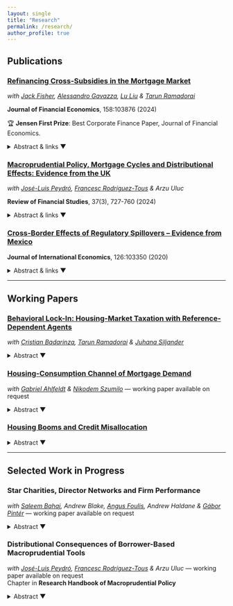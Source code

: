 ```yaml
---
layout: single
title: "Research"
permalink: /research/
author_profile: true
---
```


## Publications 

### [Refinancing Cross-Subsidies in the Mortgage Market](https://doi.org/10.1016/j.jfineco.2024.103876)
*with [Jack Fisher](https://www.jackwfisher.com), [Alessandro Gavazza](https://www.lse.ac.uk/economics/people/faculty/alessandro-gavazza), [Lu Liu](https://lu-liu.weebly.com) & [Tarun Ramadorai](tarunramadorai.com)* 

**Journal of Financial Economics**, 158:103876 (2024)  
 
🏆 **Jensen First Prize**: Best Corporate Finance Paper, Journal of Financial Economics.

<details><summary>Abstract & links ▼</summary>

In household finance markets, inactive households can implicitly cross-subsidize active households who promptly respond to financial incentives. We assess the magnitude and distribution of cross-subsidies in the mortgage market. To do so, we build a model of household mortgage refinancing and structurally estimate it on rich administrative data on the stock of outstanding mortgages in the UK. We estimate sizeable cross-subsidies from relatively poorer households and those located in less-wealthy areas towards richer households and those located in wealthier areas. Our work highlights how the design of household finance markets can contribute to wealth inequality. 

[Code + Public version of date](https://data.mendeley.com/datasets/hy29cy2v9f/1); [Online Appendix](https://ars.els-cdn.com/content/image/1-s2.0-S0304405X24000990-mmc1.pdf)

</details>


### [Macroprudential Policy, Mortgage Cycles and Distributional Effects: Evidence from the UK](https://academic.oup.com/rfs/article/37/3/727/7280157)
*with [José-Luis Peydró](https://cepr.org/about/people/jose-luis-peydro), [Francesc Rodríguez-Tous](https://sites.google.com/site/francescrodrigueztous/) & Arzu Uluc* 

**Review of Financial Studies**, 37(3), 727-760 (2024)  

<details><summary>Abstract & links ▼</summary>

We analyze the distributional effects of macroprudential policy on mortgage cycles by exploiting the U.K. mortgage register and a 2014 15% limit imposed on lenders’ high loan-to-income (LTI) mortgages. Constrained lenders issue fewer and more expensive high-LTI mortgages, with stronger effects on low-income borrowers. Unconstrained lenders strongly substitute high-LTI loans in local areas with higher constrained lender presence, but not high-LTI loans to low-income borrowers—consistent with adverse selection problems—implying lower overall credit to low-income borrowers. Consistently, policy-affected areas experience lower house price growth postregulation and, following the Brexit referendum (negative aggregate shock), better house price growth and lower mortgage defaults for low-income borrowers.

Previous version circulated as [Macroprudential policy and the housing market: Evidence from the UK](https://www.bankofengland.co.uk/working-paper/2020/macroprudential-policy-mortgage-cycles-and-distributional-effects-evidence-from-the-uk). 
</details>


### [Cross-Border Effects of Regulatory Spillovers – Evidence from Mexico](https://doi.org/10.1016/j.jinteco.2020.103350)  

**Journal of International Economics**, 126:103350 (2020)  

<details><summary>Abstract & links ▼</summary>

This paper studies the spillover of a macroprudential regulation in Spain to the Mexican financial system via Mexican subsidiaries of Spanish banks. The spillover caused a drop in the supply of household credit in Mexico. Municipalities with a higher exposure to Spanish subsidiaries experienced a larger contraction in household credit. These localized contractions caused a drop in macroeconomic activity in the local non-tradable sector. Estimates of the elasticity of loan demand by the non-tradable sector to changes in household credit supply range from 1.2–1.8. These results emphasize cross-border effects of regulations in the presence of global banks.

[Online Appendix](https://drive.google.com/file/d/1waE_S2uf_AaHH9Jc4tvylVJcimOKr4QH/view); [Data-Guide + Code](https://drive.google.com/file/d/1JzzC1C_7f0l8bkrik19SCCH3BGkP7iMc/view)

</details>

---

## Working Papers

### [Behavioral Lock-In: Housing-Market Taxation with Reference-Dependent Agents](https://papers.ssrn.com/sol3/papers.cfm?abstract_id=3960819)
*with [Cristian Badarinza](https://www.badarinza.net), [Tarun Ramadorai](tarunramadorai.com) & [Juhana Siljander](https://www.juhanasiljander.com)*  

<details><summary>Abstract ▼</summary>

We study the aggregate implications of reference dependent and loss averse preferences in the housing market. Motivated by micro evidence, we embed optimizing homeowners with these preferences into a dynamic search and matching equilibrium model with rich heterogeneity and realistic constraints. We assess the model using large and granular administrative data tracking buyers and sellers in the UK housing market; the predictions match regional and time variation in price growth and transaction volumes. The model shows that behavioral frictions in a decentralized market can link nominal quantities with real outcomes; and reveals that the distribution of potential nominal gains in the housing market is a key policy-relevant statistic.

</details>

### [Housing-Consumption Channel of Mortgage Demand](https://www.bankofengland.co.uk/working-paper/2024/housing-consumption-channel-of-mortgage-demand)  
*with [Gabriel Ahlfeldt](https://www.ahlfeldt.com) & [Nikodem Szumilo](https://sites.google.com/view/nikoszumilo/home)* — working paper available on request  

<details><summary>Abstract ▼</summary>

We quantify the *consumption channel in mortgage demand according to which households borrow more in response to house price increases since housing and non-housing consumption are imperfect substitutes. To identify the consumption channel, we take a structural approach to mortgage demand and supply, exploiting exogenous variation in house price growth and a unique matched house price-mortgage data set. We feed our estimate of the elasticity of mortgage borrowing with respect to house prices of 0.82 into a counterfactual analysis of the general equilibrium of housing and mortgage markets. We find that without the consumption channel, mortgage borrowing in the UK would have increased by over 50\% less since the 1990s and house price growth would have been lower by 31%.

</details>

### [Housing Booms and Credit Misallocation](https://drive.google.com/file/d/1Z8KRAjF6pg2qF30UfDKYixm64LgTTY26/view)  
<details><summary>Abstract ▼</summary>

This paper studies the effect of asset bubbles on economic growth in the presence of financial constraints and heterogeneous projects. I consider an economy with two sectors which differ in their productivity and level of financial constraints. In this framework, asset bubbles in credit markets raise interest rates and lower aggregate investment productivity by directing financial resources away from the sector with higher productivity. Further, they may lead to steady states with low investment productivity and welfare, creating bubbly growth-traps.

</details>


---

## Selected Work in Progress  

### Star Charities, Director Networks and Firm Performance  
*with [Saleem Bahaj](https://sites.google.com/site/saleembahaj/home), Andrew Blake, [Angus Foulis](https://sites.google.com/site/angusfoulis), Andrew Haldane & [Gábor Pintér](https://sites.google.com/site/gaborpinter0/)* — working paper available on request    
<details><summary>Abstract ▼</summary>

We use a unique dataset on the population of UK company directors and their firms to study a novel, unexplored territory for social interactions among firm managers: charities. The most central charities comprise of highly skilled directors, and firms associated with these directors manage up to 60% of total assets in the UK economy. We show that a firm whose director joins one of these star charities subsequently experiences faster growth and increased employment. These effects are stronger for younger and smaller firms, and for firms with younger directors. The key mechanism points to skill diffusion: joining a star charity improves the quality of the director’s network of co-directors. Our results indicate a pecuniary benefit from associations with star charities via increased social capital.

</details>

### Distributional Consequences of Borrower-Based Macroprudential Tools
*with [José-Luis Peydró](https://cepr.org/about/people/jose-luis-peydro), [Francesc Rodríguez-Tous](https://sites.google.com/site/francescrodrigueztous/) & Arzu Uluc* — working paper available on request  
Chapter in **Research Handbook of Macroprudential Policy**

<details><summary>Abstract ▼</summary>
This paper provides an overview of the cross-country evidence on the distributional consequences of macroprudential regulation of household leverage through borrower-based measures such as limits on loan-to-value and debt-service-to-income ratios. While these measures have been effective in breaking the self-enforcing loop between household leverage and house prices, they have a stronger impact on lending to borrowers requiring higher levels of leverage to get on the housing ladder (for instance younger or first-time buyers). Restricting household leverage has down-stream effects on job search, location choice, homeownership and susceptibility to income shocks. These measures have beneficial effects in terms of lower defaults and better house price dynamics during periods of economic distress. Looking ahead, further research is required on careful calibration of these measures, on adapting these measures to increased use of technology in financial intermediation and on the effects of these polices on the broader society via political outcomes and mental health. 
</details>



